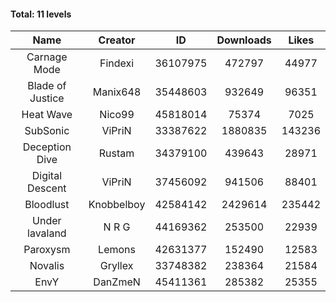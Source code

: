 #### Total: 11 levels

| Name | Creator | ID | Downloads | Likes |
|:---:|:---:|:---:|:---:|:---:|
| Carnage Mode | Findexi | 36107975 | 472797 | 44977
| Blade of Justice | Manix648 | 35448603 | 932649 | 96351
| Heat Wave | Nico99 | 45818014 | 75374 | 7025
| SubSonic | ViPriN | 33387622 | 1880835 | 143236
| Deception Dive | Rustam | 34379100 | 439643 | 28971
| Digital Descent | ViPriN | 37456092 | 941506 | 88401
| Bloodlust | Knobbelboy | 42584142 | 2429614 | 235442
| Under lavaland | N R G | 44169362 | 253500 | 22939
| Paroxysm | Lemons | 42631377 | 152490 | 12583
| Novalis | Gryllex | 33748382 | 238364 | 21584
| EnvY | DanZmeN | 45411361 | 285382 | 25355
